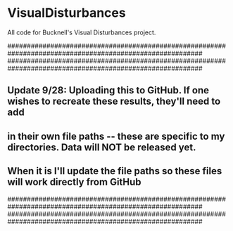 # VisualDisturbances
All code for Bucknell's Visual Disturbances project.

##########################################################################################################
##########################################################################################################
## Update 9/28: Uploading this to GitHub.  If one wishes to recreate these results, they'll need to add ##
## in their own file paths -- these are specific to my directories.  Data will NOT be released yet.     ##
## When it is I'll update the file paths so these files will work directly from GitHub                  ##
##########################################################################################################
##########################################################################################################
